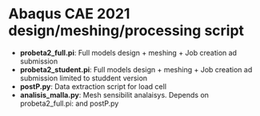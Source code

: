 # Abaqus CAE 2021 design/meshing/processing script

- **probeta2_full.pi**: Full models design + meshing + Job creation ad submission
- **probeta2_student.pi**: Full models design + meshing + Job creation ad submission limited to studdent version
- **postP.py**: Data extraction script for load cell
- **analisis_malla.py**: Mesh sensibilit analaisys. Depends on probeta2_full.pi: and postP.py